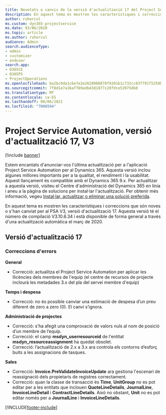 ```yaml
---
title: Novetats o canvis de la versió d'actualització 17 del Project Service Automation, V3
description: En aquest tema es mostren les característiques i correccions disponibles al Project Service Automation V3, versió d'actualització 17.
author: ruhercul
ms.custom: dyn365-projectservice
ms.date: 03/06/2020
ms.topic: article
ms.author: ruhercul
audience: Admin
search.audienceType:
- admin
- customizer
- enduser
search.app:
- D365CE
- D365PS
- ProjectOperations
ms.openlocfilehash: ba2bc9da1c6e7e2e2628980878f9201b1c732cc03f791f5259bbbd0ee279b31b
ms.sourcegitcommit: 7f8d1e7a16af769adb43d1877c28fdce53975db8
ms.translationtype: MT
ms.contentlocale: ca-ES
ms.lasthandoff: 08/06/2021
ms.locfileid: "7006594"
---
```

# <a name="project-service-automation-update-release-17-v3"></a>Project Service Automation, versió d'actualització 17, V3

[!include [banner](../includes/psa-now-project-operations.md)]

Estem encantats d'anunciar-vos l'última actualització per a l'aplicació Project Service Automation per al Dynamics 365. Aquesta versió inclou algunes millores importants per a la qualitat, el rendiment i la usabilitat.  Aquest llançament és compatible amb el Dynamics 365 9.x. Per actualitzar a aquesta versió, visiteu el Centre d'administració del Dynamics 365 en línia i aneu a la pàgina de solucions per instal·lar l'actualització. Per obtenir més informació, vegeu [Instal·lar, actualitzar o eliminar una solució preferida](/power-platform/admin/install-remove-preferred-solution).

En aquest tema es mostren les característiques i correccions que són noves o s'han canviat per al PSA V3, versió d'actualització 17. Aquesta versió té el número de compilació V3.10.6.34 i està disponible de forma general a través d'una actualització automàtica el març de 2020.


## <a name="update-release-17"></a>Versió d'actualització 17

### <a name="bug-fixes"></a>Correccions d'errors

**General**

- Correcció: actualitza el Project Service Automation per aplicar les llicències dels membres de l'equip (el centre de recursos de projecte inclourà les metadades 3.x del pla del servei membre d'equip)
 
**Temps i despesa**

- Correcció: no és possible canviar una estimació de despesa d’un preu diferent de zero a zero (0). El canvi s’ignora.

**Administració de projectes**

- Correcció: s’ha afegit una comprovació de valors nuls al nom de posició d’un membre de l’equip.
- Correcció: el camp **msdyn_userresourceid** de l'entitat **msdyn_resourceassignment** ha quedat obsolet.
- Correcció: l’actualització de 2.x a 3.x ara controla els contorns d’esforç buits a les assignacions de tasques.

**Sales**

- Correcció: **Invoice.PreValidateInvoiceUpdate** ara gestiona l'escenari de reassignació dels propietaris de registres correctament.
- Correcció: quan la classe de transacció és **Time**, **UnitGroup** no es pot editar per a les entitats que inclouen **QuoteLineDetails**, **JournalLine**, **InvoiceLineDetail** i **ContractLineDetails**. Això no obstant, **Unit** no es pot editar només per a **JournalLine** i **InvoiceLineDetails**.




[!INCLUDE[footer-include](../includes/footer-banner.md)]